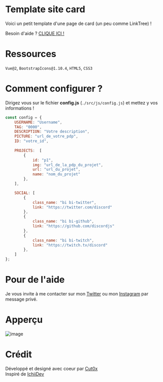 # Template site card
Voici un petit template d'une page de card (un peu comme LinkTree) !

Besoin d'aide ? <a href="https://github.com/Cut0x/card-page-web#pour-de-laide">CLIQUE ICI !</a>

# Ressources
`Vue@2`, `BootstrapIcons@1.10.4`, `HTML5`, `CSS3`

# Comment configurer ?
Dirigez vous sur le fichier **config.js** (`./src/js/config.js`) et mettez y vos informations !
```js
const config = {
    USERNAME: "Username",
    TAG: "0000",
    DESCRIPTION: "Votre description",
    PICTURE: "url_de_votre_pdp",
    ID: "votre_id",
    
    PROJECTS:  [
        {
            id: "p1",
            img: "url_de_la_pdp_du_projet",
            url: "url_du_projet",
            name: "nom_du_projet"
        },
    ],

    SOCIAL: [
        {
            class_name: "bi bi-twitter",
            link: "https://twitter.com/discord"
        },
        {
            class_name: "bi bi-github",
            link: "https://github.com/discordjs"
        },
        {
            class_name: "bi bi-twitch",
            link: "https://twitch.tv/discord"
        },
    ]
};
```

# Pour de l'aide
Je vous invite à me contacter sur mon <a href="https://twitter.com/Cut0x_" target="_blank">Twitter</a> ou mon <a href="https://instagram.com/valloic_" target="_blank">Instagram</a> par message privé.

# Apperçu
![image](https://user-images.githubusercontent.com/71967731/234621798-6f3f8f61-9a3c-46a8-894f-ac3cede07d3a.png)

# Crédit
Développé et designé avec coeur par <a href="https://twitter.com/Cut0x_">Cut0x</a>
<br>
Inspiré de <a href="https://github.com/IchiiDev/profile">IchiiDev</a>
